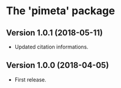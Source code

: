 
# The 'pimeta' package


## Version 1.0.1 (2018-05-11)

* Updated citation informations.


## Version 1.0.0 (2018-04-05)

* First release.

